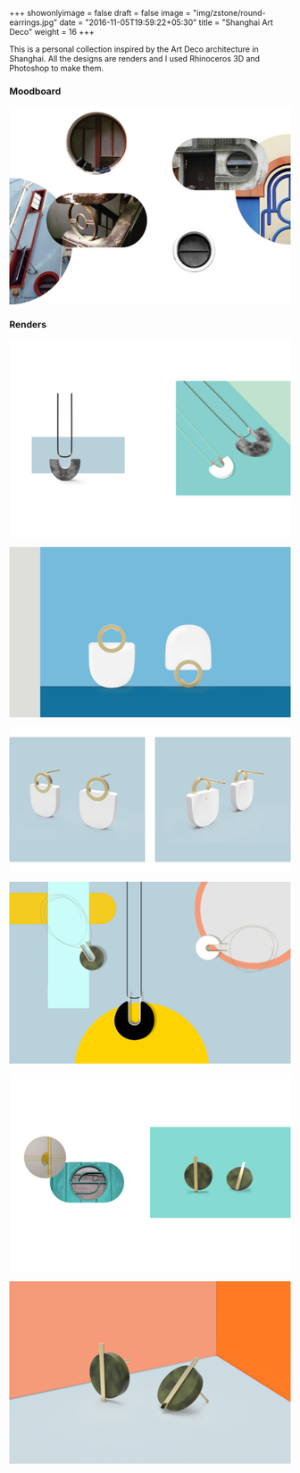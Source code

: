 +++
showonlyimage = false
draft = false
image = "img/zstone/round-earrings.jpg"
date = "2016-11-05T19:59:22+05:30"
title = "Shanghai Art Deco"
weight = 16
+++
<!--more-->

This is a personal collection inspired by the Art Deco architecture in Shanghai.
All the designs are renders and I used Rhinoceros 3D and Photoshop to make them.

### Moodboard
![art deco line](/img/zstone/MOODBOARD-art-deco2.jpg)

### Renders

![art deco line](/img/zstone/art-deco-necklaces.jpg)

![art deco line](/img/zstone/minimal-deco-earrings-poster.jpg)

![art deco line](/img/zstone/minimal-deco-earrings.jpg)

![art deco line](/img/zstone/minimal-deco-necklace.jpg)

![art deco line](/img/zstone/art-deco-earrings.jpg)

![art deco line](/img/zstone/round-earrings.jpg)

